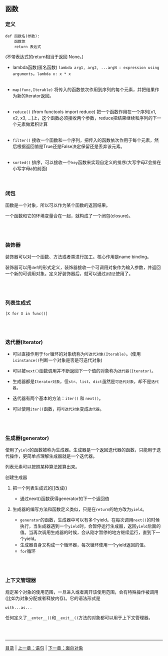 ## 函数

### 定义

```
def 函数名(参数):
    函数体
    return 表达式
```

(不带表达式的return相当于返回 None。)
<br>

* lambda函数(匿名函数) `lambda arg1, arg2, ...argN : expression using arguments`，`lambda x: x * x`
<br><br>

* `map(func,Iterable)` 将传入的函数依次作用到序列的每个元素，并把结果作为新的Iterator返回。
<br><br>

* `reduce()` (from functools import reduce) 把一个函数作用在一个序列[x1, x2, x3, ...]上，这个函数必须接收两个参数，reduce把结果继续和序列的下一个元素做累积计算
<br><br>

* `filter()` 接收一个函数和一个序列，把传入的函数依次作用于每个元素，然后根据返回值是True还是False决定保留还是丢弃该元素。
<br><br>

* `sorted()` 排序，可以接收一个`key`函数来实现自定义的排序(大写字母Z会排在小写字母a的前面)
<br><br><br>


### 闭包

函数是一个对象，所以可以作为某个函数的返回结果。

一个函数和它的环境变量合在一起，就构成了一个闭包(closure)。

<br><br>


### 装饰器

装饰器可以对一个函数、方法或者类进行加工。核心作用是name binding。

装饰器可以用`def`的形式定义，装饰器接收一个可调用对象作为输入参数，并返回一个新的可调用对象。定义好装饰器后，就可以通过`@语法`使用了。

<br><br>


### 列表生成式

 `[X for X in func()]` 
 
 <br><br>


### 迭代器(Iterator)

* 可以直接作用于`for`循环的对象统称为`可迭代对象(Iterable)`。(使用`isinstance()`判断一个对象是否是可迭代对象)

* 可以被`next()`函数调用并不断返回下一个值的对象称为`迭代器(Iterator)`。

* 生成器都是`Iterator对象`，但`str`、`list`、`dict`虽然是`可迭代对象`，却不是`迭代器`。

* 迭代器有两个基本的方法：`iter()` 和 `next()`。

* 可以使用`iter()`函数，将`可迭代对象`变成`迭代器`。

<br><br>


### 生成器(generator)

使用了`yield`的函数被称为生成器。生成器是一个返回迭代器的函数，只能用于迭代操作，更简单点理解生成器就是一个迭代器。

列表元素可以按照某种算法推算出来。

创建生成器

1. 把一个列表生成式的[]改成()

    * 通过next()函数获得generator的下一个返回值
    
2. 生成器的编写方法和函数定义类似，只是在`return`的地方改为`yield`。

    * `generator`的函数，生成器中可以有多个yield。在每次调用`next()`的时候执行，当生成器遇到一个`yield`时，会暂停运行生成器，返回`yield`后面的值。当再次调用生成器的时候，会从刚才暂停的地方继续运行，直到下一个yield。
    * 生成器自身又构成一个循环器，每次循环使用一个yield返回的值。
    * `for`循环

<br><br>


### 上下文管理器

规定某个对象的使用范围，一旦进入或者离开该使用范围，会有特殊操作被调用 (比如为对象分配或者释放内存)。它的语法形式是

`with...as...`

任何定义了`__enter__()`和`__exit__()`方法的对象都可以用于上下文管理器。

<br><br>

-----

[目录](https://github.com/ykqmain/Learning-Python-with-Git) | [上一章：语句](https://github.com/ykqmain/Learning-Python-with-Git/blob/master/text/2.md) | [下一章：面向对象](https://github.com/ykqmain/Learning-Python-with-Git/blob/master/text/4.md)
